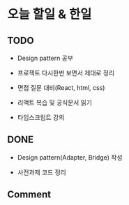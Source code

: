 # 오늘 할일 & 한일

## TODO

- Design pattern 공부

- 프로젝트 다시한번 보면서 제대로 정리

- 면접 질문 대비(React, html, css)

- 리액트 복습 및 공식문서 읽기

- 타입스크립트 강의

## DONE

- Design pattern(Adapter, Bridge) 작성

- 사전과제 코드 정리

## Comment
